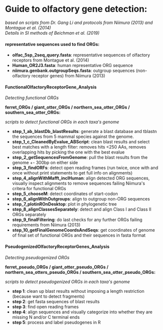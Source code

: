 # Guide to olfactory gene detection:  
*based on scripts from Dr. Gang Li and protocols from Niimura (2013) and Montague et al. (2014)*  
*Details in SI methods of Beichman et al. (2019)*  

#### representative sequences used to find ORGs:  
- **olfac_5sp_2seq_query.fasta**: representative sequences of olfactory receptors from Montague et al. (2014)  
- **Human_OR2J3.fasta**: human representative ORG sequence  
- **niimura.genbank.outgroupSeqs.fasta**: outgroup sequences (non-olfactory receptor genes) from Niimura (2013)  

#### FunctionalOlfactoryReceptorGene_Analysis  
*Detecting functional ORGs*  

**ferret_ORGs / giant_otter_ORGs / northern_sea_otter_ORGs / southern_sea_otter_ORGs:**  

*scripts to detect functional ORGs in each taxa's genome*  
- **step_1_ab_blastDb_blastResults**: generate a blast database and tblastn the sequences from 5 mammal species against the genome.  
- **step_1_c_CleanedByEvalue_ABScript**: clean blast results and select best matches with a length filter: removes hits <250 AAs, removes overlapping hits by picking the one with the best evalue  
- **step_2_getSequencesFromGenome**: pull the blast results from the genome +- 300bp on either side   
- **step_3_findORFs**: detect open reading frames (run twice, once with and once without print statements to get full info on alignments)  
- **step_4_alignWithMafft_inclHuman**: align detected ORG sequences, visually inspect alignments to remove sequences failing Niimura's critera for functional ORGs  
- **step_5_chooseM**: detect coordinates of start-codon  
- **step_6_alignWithOutgroups**: align to outgroup non-ORG sequences  
- **step_7_plotinROnDesktop**: plot in phylogenetic tree  
- **step_8_alignClassesSeparately**: detect and align Class I and Class II ORGs separately  
- **step_9_finalFiltering**: do last checks for any further ORGs failing requirements from Niimura (2013)  
- **step_10_getFinalGenomeCoordsAndSeqs**: get coordinates of genome of final set of functional ORGs and their sequences in fasta format  

#### PseudogenizedOlfactoryReceptorGenes_Analysis  
*Detecting pseudogenized ORGs*  

**ferret_pseudo_ORGs / giant_otter_pseudo_ORGs / northern_sea_otters_pseudo_ORGs / southern_sea_otter_pseudo_ORGs:**  

*scripts to detect pseudogenized ORGs in each taxa's genome*  

- **step 1**: clean up blast results without imposing a length restriction (because want to detect fragments)  
- **step 2**: get fasta sequences of blast results  
- **step 3**: find open reading frames  
- **step 4**: align sequences and visually categorize into whether they are missing N and/or C terminal ends  
- **step 5**: process and label pseudogenes in R  
